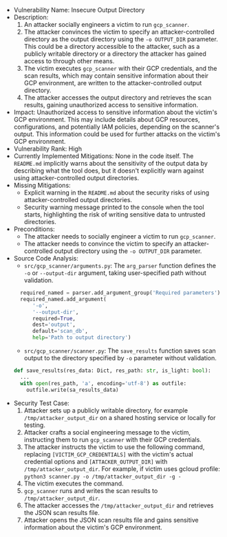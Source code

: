 - Vulnerability Name: Insecure Output Directory
- Description:
  1. An attacker socially engineers a victim to run `gcp_scanner`.
  2. The attacker convinces the victim to specify an attacker-controlled directory as the output directory using the `-o OUTPUT_DIR` parameter. This could be a directory accessible to the attacker, such as a publicly writable directory or a directory the attacker has gained access to through other means.
  3. The victim executes `gcp_scanner` with their GCP credentials, and the scan results, which may contain sensitive information about their GCP environment, are written to the attacker-controlled output directory.
  4. The attacker accesses the output directory and retrieves the scan results, gaining unauthorized access to sensitive information.
- Impact: Unauthorized access to sensitive information about the victim's GCP environment. This may include details about GCP resources, configurations, and potentially IAM policies, depending on the scanner's output. This information could be used for further attacks on the victim's GCP environment.
- Vulnerability Rank: High
- Currently Implemented Mitigations: None in the code itself. The `README.md` implicitly warns about the sensitivity of the output data by describing what the tool does, but it doesn't explicitly warn against using attacker-controlled output directories.
- Missing Mitigations:
  - Explicit warning in the `README.md` about the security risks of using attacker-controlled output directories.
  - Security warning message printed to the console when the tool starts, highlighting the risk of writing sensitive data to untrusted directories.
- Preconditions:
  - The attacker needs to socially engineer a victim to run `gcp_scanner`.
  - The attacker needs to convince the victim to specify an attacker-controlled output directory using the `-o OUTPUT_DIR` parameter.
- Source Code Analysis:
  - `src/gcp_scanner/arguments.py`: The `arg_parser` function defines the `-o` or `--output-dir` argument, taking user-specified path without validation.
  ```python
    required_named = parser.add_argument_group('Required parameters')
    required_named.add_argument(
        '-o',
        '--output-dir',
        required=True,
        dest='output',
        default='scan_db',
        help='Path to output directory')
  ```
  - `src/gcp_scanner/scanner.py`: The `save_results` function saves scan output to the directory specified by `-o` parameter without validation.
  ```python
  def save_results(res_data: Dict, res_path: str, is_light: bool):
    ...
    with open(res_path, 'a', encoding='utf-8') as outfile:
      outfile.write(sa_results_data)
  ```
- Security Test Case:
  1. Attacker sets up a publicly writable directory, for example `/tmp/attacker_output_dir` on a shared hosting service or locally for testing.
  2. Attacker crafts a social engineering message to the victim, instructing them to run `gcp_scanner` with their GCP credentials.
  3. The attacker instructs the victim to use the following command, replacing `[VICTIM_GCP_CREDENTIALS]` with the victim's actual credential options and `[ATTACKER_OUTPUT_DIR]` with `/tmp/attacker_output_dir`. For example, if victim uses gcloud profile:
     `python3 scanner.py -o /tmp/attacker_output_dir -g -`
  4. The victim executes the command.
  5. `gcp_scanner` runs and writes the scan results to `/tmp/attacker_output_dir`.
  6. The attacker accesses the `/tmp/attacker_output_dir` and retrieves the JSON scan results file.
  7. Attacker opens the JSON scan results file and gains sensitive information about the victim's GCP environment.